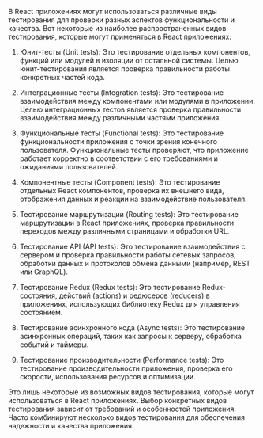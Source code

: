 В React приложениях могут использоваться различные виды тестирования для проверки разных аспектов функциональности и качества. Вот некоторые из наиболее распространенных видов тестирования, которые могут применяться в React приложениях:

1. Юнит-тесты (Unit tests): Это тестирование отдельных компонентов, функций или модулей в изоляции от остальной системы. Целью юнит-тестирования является проверка правильности работы конкретных частей кода.

2. Интеграционные тесты (Integration tests): Это тестирование взаимодействия между компонентами или модулями в приложении. Целью интеграционных тестов является проверка правильности взаимодействия между различными частями приложения.

3. Функциональные тесты (Functional tests): Это тестирование функциональности приложения с точки зрения конечного пользователя. Функциональные тесты проверяют, что приложение работает корректно в соответствии с его требованиями и ожиданиями пользователей.

4. Компонентные тесты (Component tests): Это тестирование отдельных React компонентов, проверка их внешнего вида, отображения данных и реакции на взаимодействие пользователя.

5. Тестирование маршрутизации (Routing tests): Это тестирование маршрутизации в React приложениях, проверка правильности переходов между различными страницами и обработки URL.

6. Тестирование API (API tests): Это тестирование взаимодействия с сервером и проверка правильности работы сетевых запросов, обработки данных и протоколов обмена данными (например, REST или GraphQL).

7. Тестирование Redux (Redux tests): Это тестирование Redux-состояния, действий (actions) и редюсеров (reducers) в приложениях, использующих библиотеку Redux для управления состоянием.

8. Тестирование асинхронного кода (Async tests): Это тестирование асинхронных операций, таких как запросы к серверу, обработка событий и таймеры.

9. Тестирование производительности (Performance tests): Это тестирование производительности приложения, проверка его скорости, использования ресурсов и оптимизации.

Это лишь некоторые из возможных видов тестирования, которые могут использоваться в React приложениях. Выбор конкретных видов тестирования зависит от требований и особенностей приложения. Часто комбинируют несколько видов тестирования для обеспечения надежности и качества приложения.